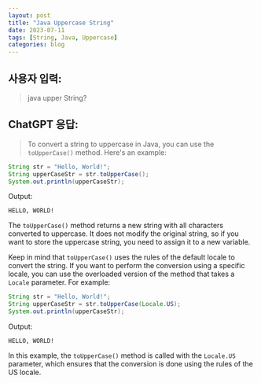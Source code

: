 ```yaml
---
layout: post
title: "Java Uppercase String"
date: 2023-07-11
tags: [String, Java, Uppercase]
categories: blog
---
```


## 사용자 입력:
> java upper String?

## ChatGPT 응답:
> To convert a string to uppercase in Java, you can use the `toUpperCase()` method. Here's an example:

```java
String str = "Hello, World!";
String upperCaseStr = str.toUpperCase();
System.out.println(upperCaseStr);
```

Output:
```
HELLO, WORLD!
```

The `toUpperCase()` method returns a new string with all characters converted to uppercase. It does not modify the original string, so if you want to store the uppercase string, you need to assign it to a new variable.

Keep in mind that `toUpperCase()` uses the rules of the default locale to convert the string. If you want to perform the conversion using a specific locale, you can use the overloaded version of the method that takes a `Locale` parameter. For example:

```java
String str = "Hello, World!";
String upperCaseStr = str.toUpperCase(Locale.US);
System.out.println(upperCaseStr);
```

Output:
```
HELLO, WORLD!
```

In this example, the `toUpperCase()` method is called with the `Locale.US` parameter, which ensures that the conversion is done using the rules of the US locale.

